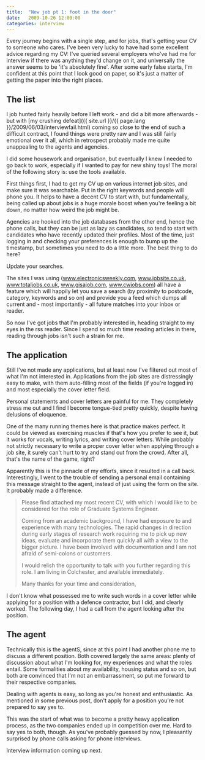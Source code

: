 ```yaml
---
title:  "New job pt 1: foot in the door"
date:   2009-10-26 12:00:00
categories: interview
---
```


Every journey begins with a single step, and for jobs, that's getting your CV to someone who cares. I've been very lucky to have had some excellent advice regarding my CV: I've queried several employers who've had me for interview if there was anything they'd change on it, and universally the answer seems to be 'it's absolutely fine'. After some early false starts, I'm confident at this point that I look good on paper, so it's just a matter of getting the paper into the right places.

## The list

I job hunted fairly heavily before I left work - and did a bit more afterwards - but with [my crushing defeat]({{ site.url }}/{{ page.lang }}/2009/06/03/interviewfail.html) coming so close to the end of such a difficult contract, I found things were pretty raw and I was still fairly emotional over it all, which in retrospect probably made me quite unappealing to the agents and agencies.

I did some housework and organisation, but eventually I knew I needed to go back to work, especially if I wanted to pay for new shiny toys! The moral of the following story is: use the tools available.

First things first, I had to get my CV up on various internet job sites, and make sure it was searchable. Put in the right keywords and people will phone you. It helps to have a decent CV to start with, but fundamentally, being called up about jobs is a huge morale boost when you're feeling a bit down, no matter how weird the job might be.

Agencies are hooked into the job databases from the other end, hence the phone calls, but they can be just as lazy as candidates, so tend to start with candidates who have recently updated their profiles. Most of the time, just logging in and checking your preferences is enough to bump up the timestamp, but sometimes you need to do a little more. The best thing to do here?

Update your searches.

The sites I was using (www.electronicsweekly.com, www.jobsite.co.uk, www.totaljobs.co.uk, www.gisajob.com, www.cwjobs.com) all have a feature which will happily let you save a search (by proximity to postcode, category, keywords and so on) and provide you a feed which dumps all current and - most importantly - all future matches into your inbox or reader.

So now I've got jobs that I'm probably interested in, heading straight to my eyes in the rss reader. Since I spend so much time reading articles in there, reading through jobs isn't such a strain for me.

## The application

Still I've not made any applications, but at least now I've flitered out most of what I'm not interested in. Applications from the job sites are distressingly easy to make, with them auto-filling most of the fields (if you're logged in) and most especially the cover letter field.

Personal statements and cover letters are painful for me. They completely stress me out and I find I become tongue-tied pretty quickly, despite having delusions of eloquence.

One of the many running themes here is that practice makes perfect. It could be viewed as exercising muscles if that's how you prefer to see it, but it works for vocals, writing lyrics, and writing cover letters. While probably not strictly necessary to write a proper cover letter when applying through a job site, it surely can't hurt to try and stand out from the crowd. After all, that's the name of the game, right?

Apparently this is the pinnacle of my efforts, since it resulted in a call back. Interestingly, I went to the trouble of sending a personal email containing this message straight to the agent, instead of just using the form on the site. It probably made a difference.

> Please find attached my most recent CV, with which I would like to be
considered for the role of Graduate Systems Engineer.
>
> Coming from an academic background, I have had exposure to and
experience with many technologies. The rapid changes in direction
during early stages of research work requiring me to pick up new
ideas, evaluate and incorporate them quickly all with a view to the
bigger picture. I have been involved with documentation and I am not
afraid of semi-colons or customers.
> 
> I would relish the opportunity to talk with you further regarding this
role. I am living in Colchester, and available immediately.
> 
> Many thanks for your time and consideration, 

I don't know what possessed me to write such words in a cover letter while applying for a position with a defence contractor, but I did, and clearly worked. The following day, I had a call from the agent looking after the position.

## The agent

Technically this is the agentS, since at this point I had another phone me to discuss a different position. Both covered largely the same areas: plenty of discussion about what I'm looking for, my experiences and what the roles entail. Some formalities about my availability, housing status and so on, but both are convinced that I'm not an embarrassment, so put me forward to their respective companies.

Dealing with agents is easy, so long as you're honest and enthusiastic. As mentioned in some previous post, don't apply for a position you're not prepared to say yes to.

This was the start of what was to become a pretty heavy application process, as the two companies ended up in competition over me. Hard to say yes to both, though. As you've probably guessed by now, I pleasantly surprised by phone calls asking for phone interviews.

Interview information coming up next.

